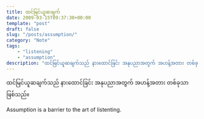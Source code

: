 ```yaml
---
title: ထင်မြင်ယူဆချက်
date: 2009-03-15T09:37:30+00:00
template: "post"  
draft: false  
slug: "/posts/assumption/"  
category: "Note"
tags:
    - "listening"
    - "assumption"
description: "ထင်မြင်ယူဆချက်သည် နားထောင်ခြင်း အနုပညာအတွက် အဟန့်အတား တစ်ခုသာ ဖြစ်သည်။"
---
```

ထင်မြင်ယူဆချက်သည် နားထောင်ခြင်း အနုပညာအတွက် အဟန့်အတား တစ်ခုသာ ဖြစ်သည်။

Assumption is a barrier to the art of listenting.
